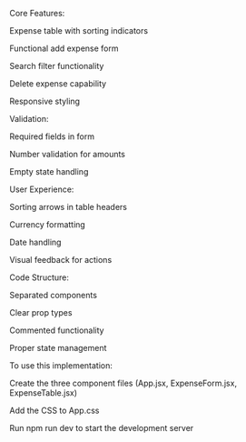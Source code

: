Core Features:

Expense table with sorting indicators

Functional add expense form

Search filter functionality

Delete expense capability

Responsive styling

Validation:

Required fields in form

Number validation for amounts

Empty state handling

User Experience:

Sorting arrows in table headers

Currency formatting

Date handling

Visual feedback for actions

Code Structure:

Separated components

Clear prop types

Commented functionality

Proper state management

To use this implementation:

Create the three component files (App.jsx, ExpenseForm.jsx, ExpenseTable.jsx)

Add the CSS to App.css

Run npm run dev to start the development server